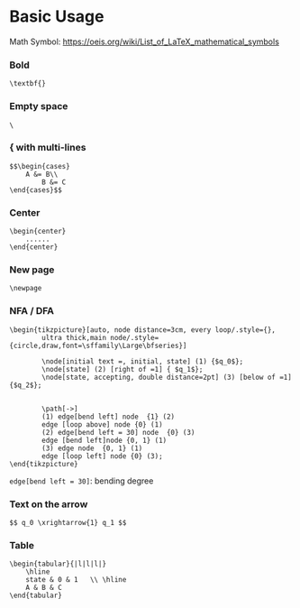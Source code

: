 # Basic Usage
Math Symbol: https://oeis.org/wiki/List_of_LaTeX_mathematical_symbols

### Bold
`\textbf{}`
### Empty space 
`\`
### { with multi-lines
```
$$\begin{cases}
	A &= B\\
        B &= C
\end{cases}$$
```
### Center
```
\begin{center}
	......
\end{center}
```
### New page
`\newpage`
### NFA / DFA
``` 
\begin{tikzpicture}[auto, node distance=3cm, every loop/.style={},
		ultra thick,main node/.style={circle,draw,font=\sffamily\Large\bfseries}]
    
		\node[initial text =, initial, state] (1) {$q_0$};
		\node[state] (2) [right of =1] { $q_1$};
		\node[state, accepting, double distance=2pt] (3) [below of =1] {$q_2$};
    
    
		\path[->]
		(1) edge[bend left] node  {1} (2)
		edge [loop above] node {0} (1)
		(2) edge[bend left = 30] node  {0} (3)
		edge [bend left]node {0, 1} (1)
		(3) edge node  {0, 1} (1)
		edge [loop left] node {0} (3);
\end{tikzpicture}
```
`edge[bend left = 30]`: bending degree

### Text on the arrow 
```
$$ q_0 \xrightarrow{1} q_1 $$
```

### Table 
```
\begin{tabular}{|l|l|l|}
	\hline
	state & 0 & 1   \\ \hline
	A & B & C
\end{tabular}
```
